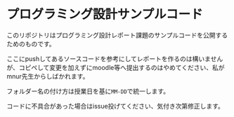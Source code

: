 # プログラミング設計サンプルコード

このリポジトリはプログラミング設計レポート課題のサンプルコードを公開するためのものです。

ここにpushしてあるソースコードを参考にしてレポートを作るのは構いませんが、コピペして変更を加えずにmoodle等へ提出するのはやめてください、私がmnur先生からしばかれます。

フォルダー名の付け方は授業日を基に`MM-DD`で統一します。

コードに不具合があった場合はissue投げてください、気付き次第修正します。